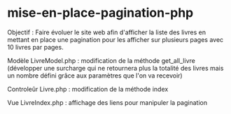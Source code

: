 # mise-en-place-pagination-php

Objectif : Faire évoluer le site web afin d'afficher la liste des livres en mettant en place une pagination pour les afficher sur plusieurs pages avec 10 livres par pages.



Modèle LivreModel.php : modification de la méthode get_all_livre (développer une surcharge qui ne retournera plus la totalité des livres mais un nombre défini grâce aux paramètres que l'on va recevoir)


Controleûr Livre.php : modification de la méthode index


Vue LivreIndex.php : affichage des liens pour manipuler la pagination
